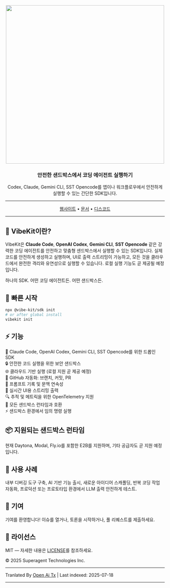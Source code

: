 <div align="center">

<img width="500px" src="https://raw.githubusercontent.com/superagent-ai/vibekit/main/./assets/vibekit-hero.png" />

### 안전한 샌드박스에서 코딩 에이전트 실행하기

Codex, Claude, Gemini CLI, SST Opencode를 앱이나 워크플로우에서 안전하게 실행할 수 있는 간단한 SDK입니다.

---

[웹사이트](https://vibekit.sh) • [문서](https://docs.vibekit.sh) • [디스코드](https://discord.com/invite/mhmJUTjW4b)

---
</div>

## 🧠 VibeKit이란?

VibeKit은 **Claude Code**, **OpenAI Codex**, **Gemini CLI**, **SST Opencode** 같은 강력한 코딩 에이전트를 안전하고 맞춤형 샌드박스에서 실행할 수 있는 SDK입니다. 실제 코드를 안전하게 생성하고 실행하며, UI로 출력 스트리밍이 가능하고, 모든 것을 클라우드에서 완전한 격리와 유연성으로 실행할 수 있습니다. 로컬 실행 기능도 곧 제공될 예정입니다.

하나의 SDK. 어떤 코딩 에이전트든. 어떤 샌드박스든.

## 🚀 빠른 시작

```bash
npx @vibe-kit/sdk init
# or after global install
vibekit init
```
## ⚡️ 기능

🧠 Claude Code, OpenAI Codex, Gemini CLI, SST Opencode를 위한 드롭인 SDK  
🔒 안전한 코드 실행을 위한 보안 샌드박스  
🌐 클라우드 기반 실행 (로컬 지원 곧 제공 예정)  
🔁 GitHub 자동화: 브랜치, 커밋, PR  
💬 프롬프트 기록 및 문맥 연속성  
📡 실시간 UI용 스트리밍 출력  
🔍 추적 및 메트릭을 위한 OpenTelemetry 지원  
🧰 모든 샌드박스 런타임과 호환  
⚡ 샌드박스 환경에서 임의 명령 실행

## 📦 지원되는 샌드박스 런타임

현재 Daytona, Modal, Fly.io를 포함한 E2B를 지원하며, 기타 공급자도 곧 지원 예정입니다.

## 🧪 사용 사례

내부 디버깅 도구 구축, AI 기반 기능 출시, 새로운 아이디어 스캐폴딩, 반복 코딩 작업 자동화, 프로덕션 또는 프로토타입 환경에서 LLM 출력 안전하게 테스트.

## 🤝 기여

기여를 환영합니다! 이슈를 열거나, 토론을 시작하거나, 풀 리퀘스트를 제출하세요.

## 📄 라이선스

MIT — 자세한 내용은 [LICENSE](./LICENSE)를 참조하세요.

© 2025 Superagent Technologies Inc.



---

Tranlated By [Open Ai Tx](https://github.com/OpenAiTx/OpenAiTx) | Last indexed: 2025-07-18

---
